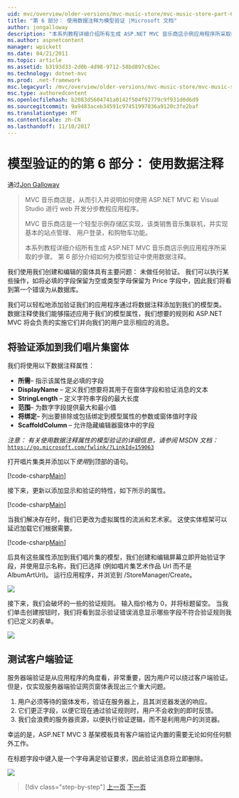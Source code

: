 ```yaml
---
uid: mvc/overview/older-versions/mvc-music-store/mvc-music-store-part-6
title: "第 6 部分： 使用数据注释为模型验证 |Microsoft 文档"
author: jongalloway
description: "本系列教程详细介绍所有生成 ASP.NET MVC 音乐商店示例应用程序所采取的步骤。 第 6 部分介绍如何为模型 V 使用数据注释..."
ms.author: aspnetcontent
manager: wpickett
ms.date: 04/21/2011
ms.topic: article
ms.assetid: b3193d33-2d0b-4d98-9712-58bd897c62ec
ms.technology: dotnet-mvc
ms.prod: .net-framework
msc.legacyurl: /mvc/overview/older-versions/mvc-music-store/mvc-music-store-part-6
msc.type: authoredcontent
ms.openlocfilehash: b2083d5604741a0142f504f92779c9f931d0d6d9
ms.sourcegitcommit: 9a9483aceb34591c97451997036a9120c3fe2baf
ms.translationtype: MT
ms.contentlocale: zh-CN
ms.lasthandoff: 11/10/2017
---
```

<a name="part-6-using-data-annotations-for-model-validation"></a>模型验证的的第 6 部分： 使用数据注释
====================
通过[Jon Galloway](https://github.com/jongalloway)

> MVC 音乐商店是，从而引入并说明如何使用 ASP.NET MVC 和 Visual Studio 进行 web 开发分步教程应用程序。  
>   
> MVC 音乐商店是一个轻型示例存储区实现，该类销售音乐集联机，并实现基本的站点管理、 用户登录，和购物车功能。  
>   
> 本系列教程详细介绍所有生成 ASP.NET MVC 音乐商店示例应用程序所采取的步骤。 第 6 部分介绍如何为模型验证中使用数据注释。


我们使用我们创建和编辑的窗体具有主要问题： 未做任何验证。 我们可以执行某些操作，如将必填的字段保留为空或类型字母保留为 Price 字段中，因此我们将看到第一个错误为从数据库。

我们可以轻松地添加验证我们的应用程序通过将数据注释添加到我们的模型类。 数据注释使我们能够描述应用于我们的模型属性，我们想要的规则和 ASP.NET MVC 将会负责的实施它们并向我们的用户显示相应的消息。

## <a name="adding-validation-to-our-album-forms"></a>将验证添加到我们唱片集窗体

我们将使用以下数据注释属性：

- **所需**– 指示该属性是必填的字段
- **DisplayName** – 定义我们想要将其用于在窗体字段和验证消息的文本
- **StringLength** – 定义字符串字段的最大长度
- **范围**– 为数字字段提供最大和最小值
- **将绑定**– 列出要排除或包括绑定到模型属性的参数或窗体值时字段
- **ScaffoldColumn** – 允许隐藏编辑器窗体中的字段

*注意： 有关使用数据注释属性的模型验证的详细信息，请参阅 MSDN 文档：*[`https://go.microsoft.com/fwlink/?LinkId=159063`](https://go.microsoft.com/fwlink/?LinkId=159063)

打开唱片集类并添加以下*使用*到顶部的语句。

[!code-csharp[Main](mvc-music-store-part-6/samples/sample1.cs)]

接下来，更新以添加显示和验证的特性，如下所示的属性。

[!code-csharp[Main](mvc-music-store-part-6/samples/sample2.cs)]

当我们解决存在时，我们已更改为虚拟属性的流派和艺术家。 这使实体框架可以延迟加载它们根据需要。

[!code-csharp[Main](mvc-music-store-part-6/samples/sample3.cs)]

后具有这些属性添加到我们唱片集的模型，我们创建和编辑屏幕立即开始验证字段，并使用显示名称，我们已选择 (例如唱片集艺术作品 Url 而不是 AlbumArtUrl)。 运行应用程序，并浏览到 /StoreManager/Create。

![](mvc-music-store-part-6/_static/image1.png)

接下来，我们会破坏的一些的验证规则。 输入指价格为 0，并将标题留空。 当我们单击创建按钮时，我们将看到显示验证错误消息显示哪些字段不符合验证规则我们已定义的表单。

![](mvc-music-store-part-6/_static/image2.png)

## <a name="testing-the-client-side-validation"></a>测试客户端验证

服务器端验证是从应用程序的角度看，非常重要，因为用户可以绕过客户端验证。 但是，仅实现服务器端验证网页窗体表现出三个重大问题。

1. 用户必须等待的窗体发布，验证在服务器上，且其浏览器发送的响应。
2. 它们更正字段，以便它现在通过验证规则时，用户不会收到的即时反馈。
3. 我们会浪费的服务器资源，以便执行验证逻辑，而不是利用用户的浏览器。

幸运的是，ASP.NET MVC 3 基架模板具有客户端验证内置的需要无论如何任何额外工作。

在标题字段中键入是一个字母满足验证要求，因此验证消息将立即删除。

![](mvc-music-store-part-6/_static/image3.png)


>[!div class="step-by-step"]
[上一页](mvc-music-store-part-5.md)
[下一页](mvc-music-store-part-7.md)

